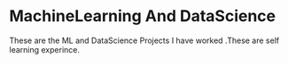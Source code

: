 # MachineLearning And DataScience
These are the ML and DataScience Projects I have worked .These are self learning experince.

